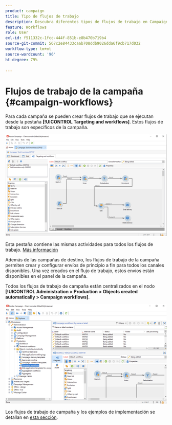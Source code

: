 ```yaml
---
product: campaign
title: Tipo de flujos de trabajo
description: Descubra diferentes tipos de flujos de trabajo en Campaign
feature: Workflows
role: User
exl-id: f511332c-1fcc-444f-851b-e8b470b719b4
source-git-commit: 567c2e84433caab708ddb9026dda6f9cb717d032
workflow-type: tm+mt
source-wordcount: '96'
ht-degree: 79%

---
```


# Flujos de trabajo de la campaña {#campaign-workflows}

Para cada campaña se pueden crear flujos de trabajo que se ejecutan desde la pestaña **[!UICONTROL Targeting and workflows]**. Estos flujos de trabajo son específicos de la campaña.

![](assets/wf-in-op-edit-delivery-tab.png)

Esta pestaña contiene las mismas actividades para todos los flujos de trabajo. [Más información](#implementation-steps-)

Además de las campañas de destino, los flujos de trabajo de la campaña permiten crear y configurar envíos de principio a fin para todos los canales disponibles. Una vez creados en el flujo de trabajo, estos envíos están disponibles en el panel de la campaña.

Todos los flujos de trabajo de campaña están centralizados en el nodo **[!UICONTROL Administration > Production > Objects created automatically > Campaign workflows]**.

![](assets/campaigns_wf.png)

Los flujos de trabajo de campaña y los ejemplos de implementación se detallan en [esta sección](../campaigns/marketing-campaign-target.md).
